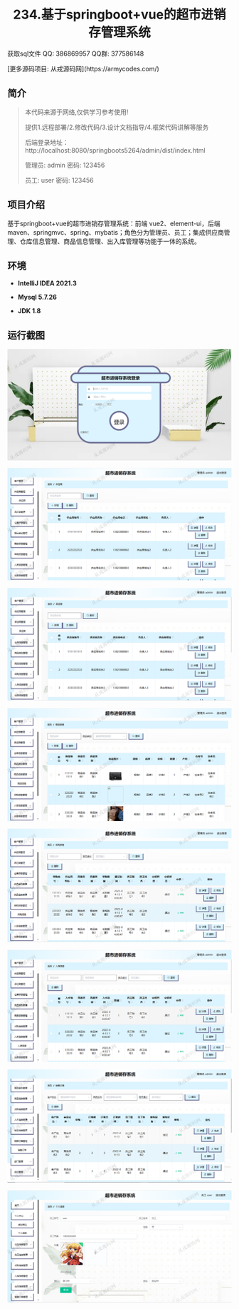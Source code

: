 <p><h1 align="center">234.基于springboot+vue的超市进销存管理系统</h1></p>

<p> 获取sql文件 QQ: 386869957 QQ群: 377586148 </p>
<p> [更多源码项目: 从戎源码网](https://armycodes.com/) </p>

## 简介

> 本代码来源于网络,仅供学习参考使用!
>
> 提供1.远程部署/2.修改代码/3.设计文档指导/4.框架代码讲解等服务
>
> 后端登录地址：http://localhost:8080/springboots5264/admin/dist/index.html
>
> 管理员: admin   密码: 123456
>
> 员工: user   密码: 123456
>

## 项目介绍
基于springboot+vue的超市进销存管理系统：前端 vue2、element-ui，后端 maven、springmvc、spring、mybatis；角色分为管理员、员工；集成供应商管理、仓库信息管理、商品信息管理、出入库管理等功能于一体的系统。

## 环境

- <b>IntelliJ IDEA 2021.3</b>

- <b>Mysql 5.7.26</b>

- <b>JDK 1.8</b>

## 运行截图
![](screenshot/1.png)

![](screenshot/2.png)

![](screenshot/3.png)

![](screenshot/4.png)

![](screenshot/5.png)

![](screenshot/6.png)

![](screenshot/7.png)

![](screenshot/8.png)